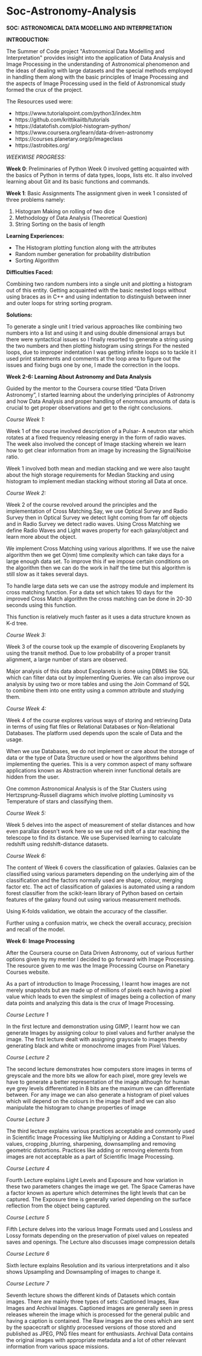 # Soc-Astronomy-Analysis
<b>SOC: ASTRONOMICAL DATA MODELLING AND INTERPRETATION</b>

<b> INTRODUCTION: </b>

The Summer of Code project "Astronomical Data Modelling and Interpretation" provides insight into the application of Data Analysis and Image Processing in the understanding of Astronomical phenomenon and the ideas of dealing with large datasets and the special methods employed in handling them along with the basic principles of Image Processing and the aspects of Image Processing used in the field of Astronomical study formed the crux of the project. 

The Resources used were:
<ul>
  <li>
    https://www.tutorialspoint.com/python3/index.htm
  </li>
  <li>
    https://github.com/krittikaiitb/tutorials
  </li>
  <li>
    https://datatofish.com/plot-histogram-python/
  </li>
  <li>
    https://www.coursera.org/learn/data-driven-astronomy
  </li>
  <li>
    https://courses.planetary.org/p/imageclass
  </li>
  <li>
    https://astrobites.org/
  </li>
 </ul>
  
  
  



<i>WEEKWISE PROGRESS:</i>

<b>Week 0</b>:
Preliminaries of Python
Week 0 involved getting acquainted with the basics of Python in terms of data types, loops, lists etc. It also involved learning about Git and its basic functions and commands.

<b>Week 1</b>:
Basic Assignments
The assignment given in week 1 consisted of three problems namely:
<ol>
<li>
Histogram Making on rolling of two dice
</li>
<li>
Methodology of Data Analysis (Theoretical Question)
</li>
<li>
String Sorting on the basis of length
</li>
</ol>

<b>Learning Experiences:</b>
<ul>
<li>
The Histogram plotting function along with the attributes
</li>
<li>
Random number generation for probability distribution
</li>
<li>
Sorting Algorithm
</li>
</ul>

<b>Difficulties Faced:</b>

Combining two random numbers into a single unit and plotting a histogram out of this entity.
Getting acquainted with the basic nested loops without using braces as in C++ and using indentation to distinguish between inner and outer loops for string sorting program.

<b>Solutions:</b>

To generate a single unit I tried various approaches like combining two numbers into a list and using it and using double dimensional arrays but there were syntactical issues so I finally resorted to generate a string using the two numbers and then plotting histogram using strings
For the nested loops, due to improper indentation I was getting infinite loops so to tackle it I used print statements and comments at the loop area to figure out the issues and fixing bugs one by one, I made the correction in the loops.

<b>Week 2-6: Learning About Astronomy and Data Analysis</b>

Guided by the mentor to the Coursera course titled “Data Driven Astronomy”, I started learning about the underlying principles of Astronomy and how Data Analysis and proper handling of enormous amounts of data is crucial to get proper observations and get to the right conclusions.

<i>Course Week 1:</i>

Week 1 of the course involved description of a Pulsar- A neutron star which rotates at a fixed frequency releasing energy in the form of radio waves. The week also involved the concept of Image stacking wherein we learn how to get clear information from an image by increasing the Signal/Noise ratio.

Week 1 involved both mean and median stacking and we were also taught about the high storage requirements for Median Stacking and using histogram to implement median stacking without storing all Data at once.

<i>Course Week 2:</i>

Week 2 of the course revolved around the principles and the implementation of Cross Matching.Say, we use Optical Survey and Radio Survey then in Optical Survey we detect light coming from far off objects and in Radio Survey we detect radio waves. Using Cross Matching we define Radio Waves and Light waves property for each galaxy/object and learn more about the object.

We implement Cross Matching using various algorithms. If we use the naive algorithm then we get O(nm) time complexity which can take days for a large enough data set. To improve this if we impose certain conditions on the algorithm then we can do the work in half the time but this algorithm is still slow as it takes several days.

To handle large data sets we can use the astropy module and implement its cross matching function. For a data set which takes 10 days for the improved Cross Match algorithm the cross matching can be done in 20-30 seconds using this function.

This function is relatively much faster as it uses a data structure known as K-d tree.

<i>Course Week 3:</i>

Week 3 of the course took up the example of discovering Exoplanets by using the transit method. Due to low probability of a proper transit alignment, a large number of stars are observed.

Major analysis of this data about Exoplanets is done using DBMS like SQL which can filter data out by implementing Queries. We can also improve our analysis by using two or more tables and using the Join Command of SQL to combine them into one entity using a common attribute and studying them.

<i>Course Week 4:</i>

Week 4 of the course explores various ways of storing and retrieving Data in terms of using flat files or Relational Databases or Non-Relational Databases. The platform used depends upon the scale of Data and the usage.

When we use Databases, we do not implement or care about the storage of data or the type of Data Structure used or how the algorithms behind implementing the queries. This is a very common aspect of many software applications known as Abstraction wherein inner functional details are hidden from the user.

One common Astronomical Analysis is of the Star Clusters using Hertzsprung-Russell diagrams which involve plotting Luminosity vs Temperature of stars and classifying them. 

<i>Course Week 5:</i>

Week 5 delves into the aspect of measurement of stellar distances and how even parallax doesn't work here so we use red shift of a star reaching the telescope to find its distance. We use Supervised learning to calculate redshift using redshift-distance datasets.

<i>Course Week 6:</i>

The content of Week 6 covers the classification of galaxies. Galaxies can be classified using various parameters depending on the underlying aim of the classification and the factors normally used are shape, colour, merging factor etc. The act of classification of galaxies is automated using a random forest classifier from the scikit-learn library of Python based on certain features of the galaxy found out using various measurement methods.

Using K-folds validation, we obtain the accuracy of the classifier.  

Further using a confusion matrix, we check the overall accuracy, precision and recall of the model.


<b>Week 6: Image Processing</b>

After the Coursera course on Data Driven Astronomy, out of various further options
given by my mentor I decided to  go forward with Image Processing. The resource given to me was the Image Processing Course on Planetary Courses website.

As a part of introduction to Image Processing, I learnt how images are not merely snapshots but are made up of millions of pixels each having a pixel value which leads to even the simplest of images being a collection of many data points and analyzing this data is the crux of Image Processing.

<i>Course Lecture 1</i>

In the first lecture and demonstration using GIMP, I learnt how we can generate Images by assigning colour to pixel values and further analyse the image. The first lecture dealt with assigning grayscale to images thereby generating black and white or monochrome images from Pixel Values.

<i>Course Lecture 2</i>

The second lecture demonstrates how computers store images in terms of greyscale and the more bits we allow for each pixel, more grey levels we have to generate a better representation of the image although for human eye grey levels differentiated in 8 bits are the maximum we can differentiate between. For any image we can also generate a histogram of pixel values which will depend on the colours in the image itself and we can also manipulate the histogram to change properties of image

<i>Course Lecture 3</i>

The third lecture explains various practices acceptable and commonly used in Scientific Image Processing like Multiplying or Adding a Constant to Pixel values, cropping ,blurring, sharpening, downsampling and removing geometric distortions. Practices like adding or removing elements from images are not acceptable as a part of Scientific Image Processing.

<i>Course Lecture 4</i>

Fourth Lecture explains Light Levels and Exposure and how variation in these two parameters changes the image we get. The Space Cameras have a factor known as aperture which determines the light levels that can be captured. The Exposure time is generally varied depending on the surface reflection from the object being captured.

<i>Course Lecture 5</i>

Fifth Lecture delves into the various Image Formats used and Lossless and Lossy formats depending on the preservation of pixel values on repeated saves and openings. The Lecture also discusses image compression details

<i>Course Lecture 6</i>

Sixth lecture explains Resolution and its various interpretations and it also shows Upsampling and Downsampling of images to change it.

<i>Course Lecture 7</i>

Seventh lecture shows the different kinds of Datasets which contain images. There are mainly three types of sets: Captioned Images, Raw Images and Archival Images. Captioned images are generally seen in press releases wherein the image which is processed for the general public and having a caption is contained. The Raw images are the ones which are sent by the spacecraft or slightly processed versions of those stored and published as JPEG, PNG files meant for enthusiasts. Archival Data contains the original images with appropriate metadata and a lot of other relevant information from various space missions.



